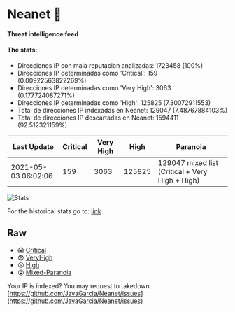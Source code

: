 # Neanet :hocho:
#### Threat intelligence feed
#### The stats:

- Direcciones IP con mala reputacion analizadas: 1723458 (100%)
- Direcciones IP determinadas como 'Critical':  159 (0.00922563822269%)
- Direcciones IP determinadas como 'Very High':  3063 (0.177724087271%)
- Direcciones IP determinadas como 'High':  125825 (7.30072911553)
- Total de direcciones IP indexadas en Neanet:  129047 (7.48767884103%)
- Total de direcciones IP descartadas en Neanet:  1594411 (92.512321159%)

| Last Update | Critical | Very High | High | Paranoia |
| --- | --- | --- | --- | --- |
| 2021-05-03 06:02:06 | 159 | 3063 | 125825 | 129047 mixed list (Critical + Very High + High)|

![Stats](https://docs.google.com/spreadsheets/d/e/2PACX-1vSnaNMIXVabIpDJjufMlzH7poXnshF3mgd8Is1g9ytUEzVsP5my4Trn8f-xkoLLQ38xpL3HtmUexLo6/pubchart?oid=501124687&format=image)

For the historical stats go to: [link](/stats.csv)
## Raw
- :scream: [Critical](https://raw.githubusercontent.com/JavaGarcia/Neanet/master/blacklists/neanet_critical.txt)
- :fearful: [VeryHigh](https://raw.githubusercontent.com/JavaGarcia/Neanet/master/blacklists/neanet_veryHigh.txtt)
- :frowning: [High](https://raw.githubusercontent.com/JavaGarcia/Neanet/master/blacklists/neanet_high.txt)
- :dizzy_face: [Mixed-Paranoia](https://raw.githubusercontent.com/JavaGarcia/Neanet/master/blacklists/neanet_all.txt)


Your IP is indexed? You may request to takedown. [https://github.com/JavaGarcia/Neanet/issues](https://github.com/JavaGarcia/Neanet/issues)













































































































































































































































































































































































































































































































































































































































































































































































































































































































































































































































































































































































































































































































































































































































































































































































































































































































































































































































































































































































































































































































































































































































































































































































































































































































































































































































































































































































































































































































































































































































































































































































































































































































































































































































































































































































































































































































































































































































































































































































































































































































































































































































































































































































































































































































































































































































































































































































































































































































































































































































































































































































































































































































































































































































































































































































































































































































































































































































































































































































































































































































































































































































































